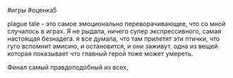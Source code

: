 #игры #оценка5 
  

plague tale - это самое эмоционально переворачивающее, что со мной случалось в играх. Я не рыдала, ничего супер экспрессивного, самая настоящая безнадега. я все думала, что там прилетят эти птички, что гуго вспомнит амисию, и остановится, и они заживут. одна из вещей которая показывает что главный герой тоже может умереть. 

Финал самый правдоподобный из всех,